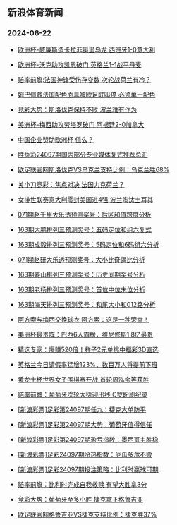 ## 新浪体育新闻 
### 2024-06-22

+ [欧洲杯-威廉斯造卡拉菲奥里乌龙 西班牙1-0意大利](https://sports.sina.com.cn/g/seriea/2024-06-21/doc-inaznaen1430806.shtml)

+ [欧洲杯-沃克助攻凯恩破门 英格兰1-1战平丹麦](https://sports.sina.com.cn/g/pl/2024-06-21/doc-inaznaen1435053.shtml)

+ [赔率前瞻:法国神锋受伤存变数 次轮战荷兰有冷？](https://sports.sina.com.cn/l/2024-06-21/doc-inazmvwt3824705.shtml)

+ [姆巴佩戴法国配色面具被欧足联叫停 必须单一配色](https://sports.sina.com.cn/global/europe/2024-06-21/doc-inazntae1263257.shtml)

+ [竞彩大势：斯洛伐克保持不败 波兰难有作为](https://sports.sina.com.cn/l/2024-06-21/doc-inaznaen1452281.shtml)

+ [美洲杯-梅西助攻劳塔罗破门 阿根廷2-0加拿大](https://sports.sina.com.cn/g/pl/2024-06-21/doc-inaznhnk1407142.shtml)

+ [中国企业赞助欧洲杯 值么？](https://sports.sina.com.cn/g/2024-06-21/doc-inaznaer3715811.shtml)

+ [胜负彩24097期国内部分专业媒体复式推荐总汇](https://sports.sina.com.cn/l/2024-06-21/doc-inaznhnp3667595.shtml)

+ [欧足联官网斯洛伐克VS乌克兰支持比例：乌克兰胜68%](https://sports.sina.com.cn/l/2024-06-21/doc-inazixfr4513880.shtml)

+ [关小刀竞彩：焦点对决 法国力克荷兰？](https://sports.sina.com.cn/l/2024-06-21/doc-inazntai3532500.shtml)

+ [女排世联赛意大利零封美国进4强 波兰淘汰土耳其](https://sports.sina.com.cn/others/volleyball/2024-06-21/doc-inazpqfu0932085.shtml)

+ [071期赵千里大乐透预测奖号：后区和值跨度分析](https://sports.sina.com.cn/l/2024-06-21/doc-inazntai3499533.shtml)

+ [163期大鹏排列三预测奖号：五码定位和组六复式](https://sports.sina.com.cn/l/2024-06-21/doc-inazntai3558507.shtml)

+ [163期成毅排列三预测奖号：5码定位和6码组六分析](https://sports.sina.com.cn/l/2024-06-21/doc-inazntai3557004.shtml)

+ [071期赵研大乐透预测奖号：大小比奇偶比分析](https://sports.sina.com.cn/l/2024-06-21/doc-inazntae1224958.shtml)

+ [163期姜山排列三预测奖号：历史同期奖号分析](https://sports.sina.com.cn/l/2024-06-21/doc-inazntai3559717.shtml)

+ [163期老杨排列三预测奖号：首位中位末位分析](https://sports.sina.com.cn/l/2024-06-21/doc-inazntai3560555.shtml)

+ [163期海天排列三预测奖号：和尾大小和012路分析](https://sports.sina.com.cn/l/2024-06-21/doc-inazntai3558805.shtml)

+ [阿方索与梅西交换球衣 阿方索：这是一种荣幸！](https://sports.sina.com.cn/global/others/2024-06-21/doc-inazntai3529001.shtml)

+ [美洲杯最贵阵：巴西6人霸榜，维尼修斯1.8亿最贵](https://sports.sina.com.cn/g/2024-06-22/doc-inazpqfx3220387.shtml)

+ [精选专家：爆赚520倍！祥子2元单挑中福彩3D直选](https://sports.sina.com.cn/l/2024-06-21/doc-inaznhnk1412558.shtml)

+ [英格兰今日请假率猛增123%，数百万人将提前下班](https://sports.sina.com.cn/g/2024-06-22/doc-inazpqfx3220992.shtml)

+ [黄龙士杯世界女子围棋赛开战 首轮周泓余等获胜](https://sports.sina.com.cn/go/2024-06-21/doc-inaznhnp3648697.shtml)

+ [赔率前瞻：葡萄牙次轮大捷迎出线 C罗盼刷纪录](https://sports.sina.com.cn/l/2024-06-22/doc-inaznxkf3465194.shtml)

+ [[新浪彩票]足彩第24097期任九：捷克大单防平](https://sports.sina.com.cn/l/2024-06-22/doc-inaznxkf3461016.shtml)

+ [[新浪彩票]足彩第24097期大势：葡萄牙值得信任](https://sports.sina.com.cn/l/2024-06-22/doc-inaznxka1186010.shtml)

+ [[新浪彩票]足彩第24097期盈亏指数：墨西哥主胜稳](https://sports.sina.com.cn/l/2024-06-22/doc-inaznxka1188706.shtml)

+ [[新浪彩票]足彩24097期冷热指数：厄瓜多尔不败](https://sports.sina.com.cn/l/2024-06-22/doc-inaznxka1187714.shtml)

+ [[新浪彩票]足彩24097期投注策略：比利时赢球可期](https://sports.sina.com.cn/l/2024-06-22/doc-inaznxkf3463481.shtml)

+ [赔率前瞻：比利时完成自我救赎 有望大胜拿3分](https://sports.sina.com.cn/l/2024-06-22/doc-inazntae1243440.shtml)

+ [竞彩大势：葡萄牙至多小胜 捷克拿下格鲁吉亚](https://sports.sina.com.cn/l/2024-06-22/doc-inazqfcn0646793.shtml)

+ [欧足联官网格鲁吉亚VS捷克支持比例：捷克胜37%](https://sports.sina.com.cn/l/2024-06-22/doc-inaznxka1164490.shtml)

